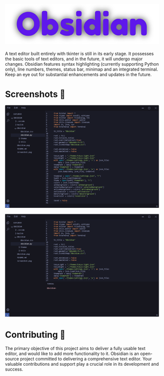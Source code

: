 <h2 align="center">
    <img src="./imgs/Obsidian.png" width=700><br>
</h2>
<p>A text editor built entirely with tkinter is still in its early stage. It possesses the basic tools of text editors, and in the future, it will undergo major changes. Obsidian features syntax highlighting (currently supporting Python only), line numbers, themes, status bar, minimap and an integrated terminal. Keep an eye out for substantial enhancements and updates in the future. </p>

# Screenshots 📸
<h4 align="left">
    <img src="./imgs/Screenshot-2.png"><br>
    <br>
    <img src="./imgs/Screenshot-1.png"><br>
</h4>

# Contributing 💜
<p>The primary objective of this project aims to deliver a fully usable text editor, and would like to add more functionality to it. Obsidian is an open-source project committed to delivering a comprehensive text editor. Your valuable contributions and support play a crucial role in its development and success.</p> 
